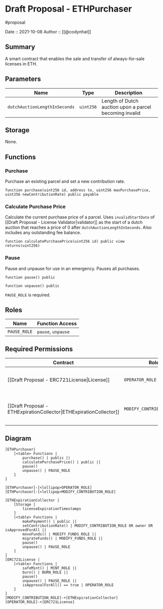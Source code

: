 # Draft Proposal - ETHPurchaser
#proposal

Date :: 2021-10-08
Author :: [[@codynhat]]

## Summary
A smart contract that enables the sale and transfer of always-for-sale licenses in ETH.

## Parameters
| Name                          | Type      | Description                                            |
| ----------------------------- | --------- | ------------------------------------------------------ |
| `dutchAuctionLengthInSeconds` | `uint256` | Length of Dutch auction upon a parcel becoming invalid | 

## Storage
None.

## Functions
### Purchase
Purchase an existing parcel and set a new contribution rate.

```
function purchase(uint256 id, address to, uint256 maxPurchasePrice, uint256 newContributionRate) public payable
```

### Calculate Purchase Price
Calculate the current purchase price of a parcel. Uses `invalidStartDate` of [[Draft Proposal - License Validator|validator]] as the start of a dutch auction that reaches a price of 0 after `dutchAuctionLengthInSeconds`. Also includes any outstanding fee balance.

```
function calculatePurchasePrice(uint256 id) public view returns(uint256)
```

### Pause
Pause and unpause for use in an emergency. Pauses all purchases.

```
function pause() public
```

```
function unpause() public
```

`PAUSE_ROLE` is required.

## Roles
| Name                       | Function Access       |
| -------------------------- | --------------------- |
| `PAUSE_ROLE`               | `pause`, `unpause`    |

## Required Permissions
| Contract                                                            | Role                       | Reason                                                 |
| ------------------------------------------------------------------- | -------------------------- | ------------------------------------------------------ |
| [[Draft Proposal - ERC721License\|License]]                               | `OPERATOR_ROLE`            | Transfers the license to the new owner                 |
| [[Draft Proposal - ETHExpirationCollector\|ETHExpirationCollector]] | `MODIFY_CONTRIBUTION_ROLE` | Sets new contribution rate when purchase is successful | 

## Diagram
```nomnoml
[ETHPurchaser|
	[<table> Functions |
		purchase() | public ||
		calculatePurchasePrice() | public ||
		pause() 
		unpause() | PAUSE_ROLE
	]
]

[ETHPurchaser]-[<lollipop>OPERATOR_ROLE]
[ETHPurchaser]-[<lollipop>MODIFY_CONTRIBUTION_ROLE]

[ETHExpirationCollector | 
	[Storage |
		licenseExpirationTimestamps
	]
	[<table> Functions |
		makePayment() | public ||
		setContributionRate() | MODIFY_CONTRIBUTION_ROLE OR owner OR isApprovedForAll ||
		moveFunds() | MODIFY_FUNDS_ROLE ||
		migrateFunds() | MODIFY_FUNDS_ROLE ||
		pause() 
		unpause() | PAUSE_ROLE
	]
]
[ERC721License | 
	[<table> Functions |
		safeMint() | MINT_ROLE || 
		burn() | BURN_ROLE ||
		pause() 
		unpause() | PAUSE_ROLE || 
    	isApprovalForAll() == true | OPERATOR_ROLE
	]
]
[MODIFY_CONTRIBUTION_ROLE]-+[ETHExpirationCollector]
[OPERATOR_ROLE]-+[ERC721License]
```